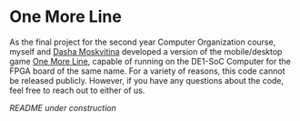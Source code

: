 # One More Line

As the final project for the second year Computer Organization course, myself and [Dasha Moskvitina](https://github.com/dasha-moskv) developed a version of the mobile/desktop game [One More Line](https://store.steampowered.com/app/356890/One_More_Line/), capable of running on the DE1-SoC Computer for the FPGA board of the same name. For a variety of reasons, this code cannot be released publicly. However, if you have any questions about the code, feel free to reach out to either of us.

_README under construction_
